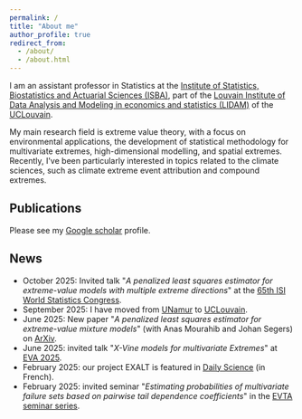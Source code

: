 ```yaml
---
permalink: /
title: "About me"
author_profile: true
redirect_from: 
  - /about/
  - /about.html
---
```


​I am an assistant professor in Statistics at the [Institute of Statistics, Biostatistics and Actuarial Sciences (ISBA)](https://www.uclouvain.be/en/research-institutes/lidam/isba), part of the [Louvain Institute of Data Analysis and Modeling in economics and statistics (LIDAM)](https://www.uclouvain.be/en/research-institutes/lidam) of the [UCLouvain](https://www.uclouvain.be/en). 

My main research field is extreme value theory, with a focus on environmental applications, the development of statistical methodology for multivariate extremes, ​high-dimensional modelling, and spatial extremes. Recently, I've been particularly interested in topics related to the climate sciences, such as climate extreme event attribution and compound extremes.

## Publications

Please see my [Google scholar](https://scholar.google.be/citations?user=vTB1vq4AAAAJ&hl=en) profile.

## News

- October 2025: Invited talk "*A penalized least squares estimator for extreme-value models with multiple extreme directions*" at the [65th ISI World Statistics Congress](https://www.isi-next.org/conferences/isi-wsc2025/).
- September 2025: I have moved from [UNamur](https://unamur.be/en) to [UCLouvain](https://www.uclouvain.be/en).
- June 2025: New paper "*A penalized least squares estimator for extreme-value mixture models*" (with Anas Mourahib and Johan Segers) on [ArXiv](https://arxiv.org/abs/2506.15272).
- June 2025: invited talk "*X-Vine models for multivariate Extremes*" at [EVA 2025](https://eva2025.unc.edu/venue/).
- February 2025: our project EXALT is featured in [Daily Science](https://dailyscience.be/05/02/2025/evenements-climatiques-extremes-anticiper-linattendu/) (in French).
- February 2025: invited seminar "*Estimating probabilities of multivariate failure sets based on pairwise tail dependence coefficients*" in the [EVTA seminar series](https://evta-seminar.nl/about/).
<!-- August: My PhD student Anas Mourahib has just defended his thesis: congratulations! He'll be pursuing a post-doc at Eindhoven University -->

<!-- ![Editing a markdown file for a talk](/images/editing-talk.png) -->




